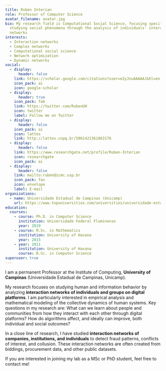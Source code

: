 ```yaml
---
title: Ruben Interian
role: Professor of Computer Science
avatar_filename: avatar.jpg
bio: My research field is Computational Social Science, focusing specifically on
  studying social phenomena through the analysis of individuals' interaction
  networks
interests:
  - Interaction networks
  - Complex networks
  - Computational social science
  - Network optimization
  - Dynamic networks
social:
  - display:
      header: false
    link: https://scholar.google.com/citations?user=eIyJnuAAAAAJ&hl=en
    icon_pack: ai
    icon: google-scholar
  - display:
      header: true
    icon_pack: fab
    link: https://twitter.com/RubenUH
    icon: twitter
    label: Follow me on Twitter
  - display:
      header: false
    icon_pack: ai
    icon: lattes
    link: http://lattes.cnpq.br/5061421361863176
  - display:
      header: false
    link: https://www.researchgate.net/profile/Ruben-Interian
    icon: researchgate
    icon_pack: ai
  - display:
      header: false
    link: mailto:ruben@icmc.usp.br
    icon_pack: fas
    icon: envelope
    label: E-mail
organizations:
  - name: Universidade Estadual de Campinas (Unicamp)
    url: https://www.topuniversities.com/universities/universidade-estadual-de-campinas-unicamp
education:
  courses:
    - course: Ph.D. in Computer Science
      institution: Universidade Federal Fluminense
      year: 2019
    - course: M.Sc. in Mathematics
      institution: University of Havana
      year: 2015
    - year: 2011
      institution: University of Havana
      course: B.Sc. in Computer Science
superuser: true
---
```

I am a permanent Professor at the Institute of Computing, **University of Campinas** (Universidade Estadual de Campinas, Unicamp). 

My research focuses on studying human and information behavior by analyzing **interaction networks of individuals and groups on digital platforms**. I am particularly interested in empirical analysis and mathematical modeling of the collective dynamics of human systems. Key questions in my research are: What can we learn about people and communities from how they interact with each other through digital platforms? How do algorithms affect, and ideally can improve, both individual and social outcomes?

In a close line of research, I have studied **interaction networks of companies, institutions, and individuals** to detect fraud patterns, conflicts of interest, and collusion. These interaction networks are often created from biddings, procurement data, and other public datasets. 

If you are interested in joining my lab as a MSc or PhD student, feel free to contact me!
